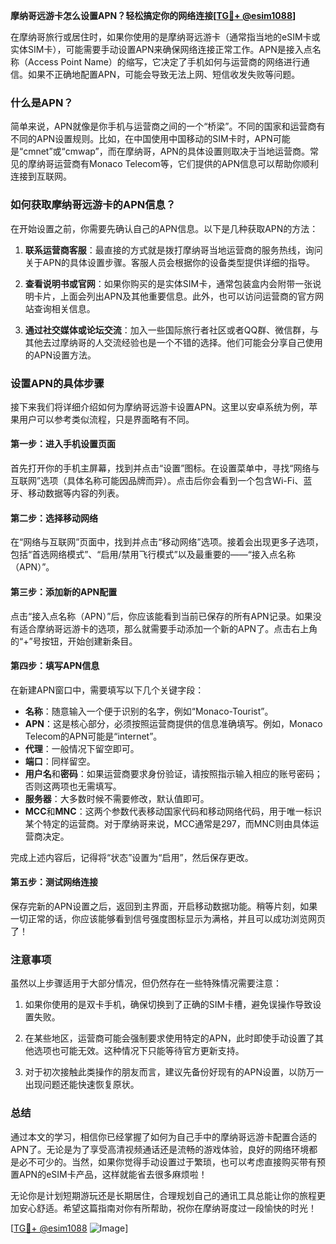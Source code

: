 **摩纳哥远游卡怎么设置APN？轻松搞定你的网络连接[[TG💪+ @esim1088](https://t.me/s/esim1088)]**

在摩纳哥旅行或居住时，如果你使用的是摩纳哥远游卡（通常指当地的eSIM卡或实体SIM卡），可能需要手动设置APN来确保网络连接正常工作。APN是接入点名称（Access Point Name）的缩写，它决定了手机如何与运营商的网络进行通信。如果不正确地配置APN，可能会导致无法上网、短信收发失败等问题。

### 什么是APN？

简单来说，APN就像是你手机与运营商之间的一个“桥梁”。不同的国家和运营商有不同的APN设置规则。比如，在中国使用中国移动的SIM卡时，APN可能是“cmnet”或“cmwap”，而在摩纳哥，APN的具体设置则取决于当地运营商。常见的摩纳哥运营商有Monaco Telecom等，它们提供的APN信息可以帮助你顺利连接到互联网。

### 如何获取摩纳哥远游卡的APN信息？

在开始设置之前，你需要先确认自己的APN信息。以下是几种获取APN的方法：

1. **联系运营商客服**：最直接的方式就是拨打摩纳哥当地运营商的服务热线，询问关于APN的具体设置步骤。客服人员会根据你的设备类型提供详细的指导。
   
2. **查看说明书或官网**：如果你购买的是实体SIM卡，通常包装盒内会附带一张说明卡片，上面会列出APN及其他重要信息。此外，也可以访问运营商的官方网站查询相关信息。

3. **通过社交媒体或论坛交流**：加入一些国际旅行者社区或者QQ群、微信群，与其他去过摩纳哥的人交流经验也是一个不错的选择。他们可能会分享自己使用的APN设置方法。

### 设置APN的具体步骤

接下来我们将详细介绍如何为摩纳哥远游卡设置APN。这里以安卓系统为例，苹果用户可以参考类似流程，只是界面略有不同。

#### 第一步：进入手机设置页面

首先打开你的手机主屏幕，找到并点击“设置”图标。在设置菜单中，寻找“网络与互联网”选项（具体名称可能因品牌而异）。点击后你会看到一个包含Wi-Fi、蓝牙、移动数据等内容的列表。

#### 第二步：选择移动网络

在“网络与互联网”页面中，找到并点击“移动网络”选项。接着会出现更多子选项，包括“首选网络模式”、“启用/禁用飞行模式”以及最重要的——“接入点名称（APN）”。

#### 第三步：添加新的APN配置

点击“接入点名称（APN）”后，你应该能看到当前已保存的所有APN记录。如果没有适合摩纳哥远游卡的选项，那么就需要手动添加一个新的APN了。点击右上角的“+”号按钮，开始创建新条目。

#### 第四步：填写APN信息

在新建APN窗口中，需要填写以下几个关键字段：
- **名称**：随意输入一个便于识别的名字，例如“Monaco-Tourist”。
- **APN**：这是核心部分，必须按照运营商提供的信息准确填写。例如，Monaco Telecom的APN可能是“internet”。
- **代理**：一般情况下留空即可。
- **端口**：同样留空。
- **用户名**和**密码**：如果运营商要求身份验证，请按照指示输入相应的账号密码；否则这两项也无需填写。
- **服务器**：大多数时候不需要修改，默认值即可。
- **MCC**和**MNC**：这两个参数代表移动国家代码和移动网络代码，用于唯一标识某个特定的运营商。对于摩纳哥来说，MCC通常是297，而MNC则由具体运营商决定。

完成上述内容后，记得将“状态”设置为“启用”，然后保存更改。

#### 第五步：测试网络连接

保存完新的APN设置之后，返回到主界面，开启移动数据功能。稍等片刻，如果一切正常的话，你应该能够看到信号强度图标显示为满格，并且可以成功浏览网页了！

### 注意事项

虽然以上步骤适用于大部分情况，但仍然存在一些特殊情况需要注意：

1. 如果你使用的是双卡手机，确保切换到了正确的SIM卡槽，避免误操作导致设置失败。

2. 在某些地区，运营商可能会强制要求使用特定的APN，此时即使手动设置了其他选项也可能无效。这种情况下只能等待官方更新支持。

3. 对于初次接触此类操作的朋友而言，建议先备份好现有的APN设置，以防万一出现问题还能快速恢复原状。

### 总结

通过本文的学习，相信你已经掌握了如何为自己手中的摩纳哥远游卡配置合适的APN了。无论是为了享受高清视频通话还是流畅的游戏体验，良好的网络环境都是必不可少的。当然，如果你觉得手动设置过于繁琐，也可以考虑直接购买带有预置APN的eSIM卡产品，这样就能省去很多麻烦啦！

无论你是计划短期游玩还是长期居住，合理规划自己的通讯工具总能让你的旅程更加安心舒适。希望这篇指南对你有所帮助，祝你在摩纳哥度过一段愉快的时光！

[[TG💪+ @esim1088](https://t.me/s/esim1088) ![Image](https://i.postimg.cc/4NQfJmqS/Snipaste-2025-05-13-00-14-12.png)]